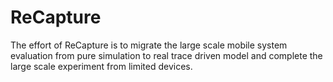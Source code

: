 ReCapture
=========

The effort of ReCapture is to migrate the large scale mobile system evaluation from pure simulation to real trace driven model and complete the large scale experiment from limited devices.
